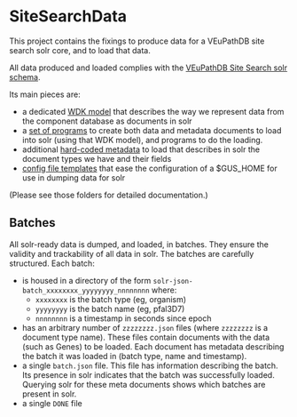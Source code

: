 # SiteSearchData
This project contains the fixings to produce data for a VEuPathDB site search solr core, and to load that data.

All data produced and loaded complies with the [VEuPathDB Site Search solr schema](https://github.com/VEuPathDB/SolrDeployment/blob/master/configsets/site-search/conf#schemaxml-and-friends).

Its main pieces are:
* a dedicated [WDK model](/Model/lib/wdk) that describes the way we represent data from the component database as documents in solr
* a [set of programs](Model/bin) to create both data and metadata documents to load into solr (using that WDK model), and programs to do the loading.
* additional [hard-coded metadata](Model/data) to load that describes in solr the document types we have and their fields
* [config file templates](Model/config) that ease the configuration of a $GUS_HOME for use in dumping data for solr

(Please see those folders for detailed documentation.)

## Batches
 All solr-ready data is dumped, and loaded, in batches.  They ensure the validity and trackability of all data in solr.  The batches are carefully structured.  Each batch:
* is housed in a directory of the form `solr-json-batch_xxxxxxxx_yyyyyyyy_nnnnnnnn` where:
  * `xxxxxxxx` is the batch type (eg, organism)
  * `yyyyyyyy` is the batch name (eg, pfal3D7)
  * `nnnnnnnn` is a timestamp in seconds since epoch
* has an arbitrary number of `zzzzzzzz.json` files (where `zzzzzzzz` is a document type name). These files contain documents with the data (such as Genes) to be loaded.  Each document has metadata describing the batch it was loaded in (batch type, name and timestamp).
* a single `batch.json` file.  This file has information describing the batch.  Its presence in solr indicates that the batch was successfully loaded.  Querying solr for these meta documents shows which batches are present in solr.
* a single `DONE` file



